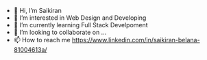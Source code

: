 - 👋 Hi, I’m Saikiran
- 👀 I’m interested in Web Design and Developing
- 🌱 I’m currently learning Full Stack Develpoment
- 💞️ I’m looking to collaborate on ...
- 📫 How to reach me https://www.linkedin.com/in/saikiran-belana-81004613a/

<!---
Saikiranbelana/Saikiranbelana is a ✨ special ✨ repository because its `README.md` (this file) appears on your GitHub profile.
You can click the Preview link to take a look at your changes.
--->

